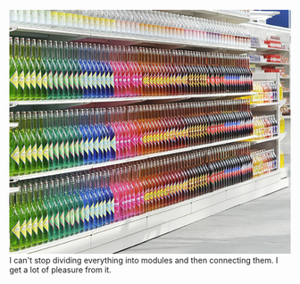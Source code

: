 ![Alt text](media/logo.jpeg)
I can't stop dividing everything into modules and then connecting them. I get a lot of pleasure from it.